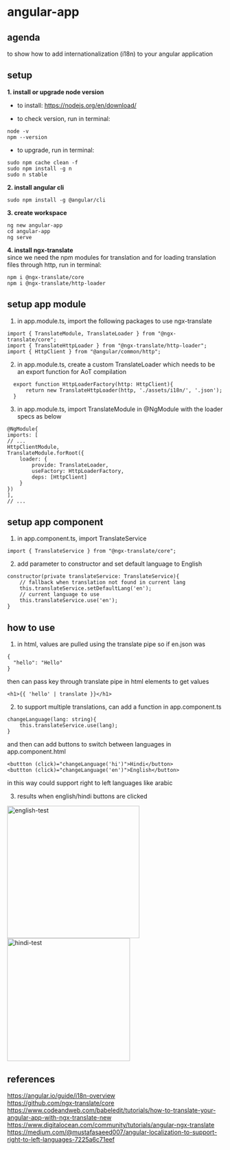 # angular-app

## agenda
to show how to add internationalization (i18n) to your angular application

## setup
**1. install or upgrade node version**

- to install: https://nodejs.org/en/download/


- to check version, run in terminal:

```
node -v  
npm --version
```

- to upgrade, run in terminal:

```
sudo npm cache clean -f
sudo npm install -g n
sudo n stable
```

**2. install angular cli**

```
sudo npm install -g @angular/cli
```

**3. create workspace** 

```
ng new angular-app
cd angular-app
ng serve
```

**4. install ngx-translate**  
since we need the npm modules for translation and for loading translation files through http, run in terminal:  

```
npm i @ngx-translate/core
npm i @ngx-translate/http-loader
```


## setup app module 
1. in app.module.ts, import the following packages to use ngx-translate  

```
import { TranslateModule, TranslateLoader } from "@ngx-translate/core";
import { TranslateHttpLoader } from "@ngx-translate/http-loader";
import { HttpClient } from "@angular/common/http";
```

2. in app.module.ts, create a custom TranslateLoader which needs to be an export function for AoT compilation
```
  export function HttpLoaderFactory(http: HttpClient){
	  return new TranslateHttpLoader(http, './assets/i18n/', '.json');
  }
```

3. in app.module.ts, import TranslateModule in @NgModule with the loader specs as below
```
@NgModule{
imports: [
// ...
HttpClientModule,
TranslateModule.forRoot({
	loader: {
		provide: TranslateLoader,
		useFactory: HttpLoaderFactory,
		deps: [HttpClient]
	}
})
],
// ...
```

## setup app component 

1. in app.component.ts, import TranslateService
```
import { TranslateService } from "@ngx-translate/core";
```

2. add parameter to constructor and set default language to English
```
constructor(private translateService: TranslateService){
	// fallback when translation not found in current lang
	this.translateService.setDefaultLang('en');
	// current language to use
	this.translateService.use('en');
}
```

## how to use 

1. in html, values are pulled using the translate pipe 
so if en.json was
```
{
  "hello": "Hello"
}
```
then can pass key through translate pipe in html elements to get values
```
<h1>{{ 'hello' | translate }}</h1>
```

2. to support multiple translations, can add a function in app.component.ts 
```
changeLanguage(lang: string){
	this.translateService.use(lang);
}
```
and then can add buttons to switch between languages in app.component.html
```
<buttton (click)="changeLanguage('hi')">Hindi</button>
<buttton (click)="changeLanguage('en')">English</button>
```
in this way could support right to left languages like arabic

3. results when english/hindi buttons are clicked
 
<img width="308" alt="english-test" src="https://user-images.githubusercontent.com/39142854/212488539-f8e13cfe-35b8-4355-a772-afcbde6c59f2.png">

<img width="286" alt="hindi-test" src="https://user-images.githubusercontent.com/39142854/212488560-c07ddd4b-e54b-47ea-8728-f1590fc1f9ac.png">


## references
https://angular.io/guide/i18n-overview  
https://github.com/ngx-translate/core  
https://www.codeandweb.com/babeledit/tutorials/how-to-translate-your-angular-app-with-ngx-translate-new  
https://www.digitalocean.com/community/tutorials/angular-ngx-translate  
https://medium.com/@mustafasaeed007/angular-localization-to-support-right-to-left-languages-7225a6c71eef
